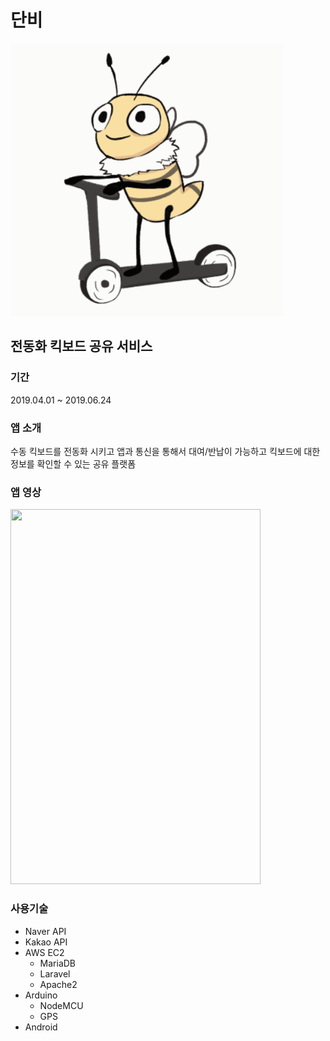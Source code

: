 # 단비
![danbee](https://github.com/SKHU-CSE/DanBee/blob/master/readmeimg/danbee.png)
<br/>

## 전동화 킥보드 공유 서비스

### 기간 
2019.04.01 ~ 2019.06.24

### 앱 소개
수동 킥보드를 전동화 시키고 앱과 통신을 통해서 대여/반납이 가능하고 킥보드에 대한 정보를 확인할 수 있는 공유 플랫폼

### 앱 영상
<img src="/readmeimg/danbeeDemo.gif" width="400" height="600">
<br/>

### 사용기술
- Naver API
- Kakao API
- AWS EC2
    - MariaDB
    - Laravel
    - Apache2
- Arduino
    - NodeMCU
    - GPS
- Android